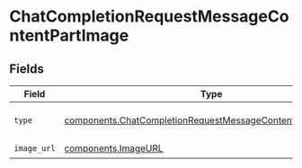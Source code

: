 # ChatCompletionRequestMessageContentPartImage


## Fields

| Field                                                                                                                                      | Type                                                                                                                                       | Required                                                                                                                                   | Description                                                                                                                                |
| ------------------------------------------------------------------------------------------------------------------------------------------ | ------------------------------------------------------------------------------------------------------------------------------------------ | ------------------------------------------------------------------------------------------------------------------------------------------ | ------------------------------------------------------------------------------------------------------------------------------------------ |
| `type`                                                                                                                                     | [components.ChatCompletionRequestMessageContentPartImageType](../../models/components/chatcompletionrequestmessagecontentpartimagetype.md) | :heavy_check_mark:                                                                                                                         | The type of the content part.                                                                                                              |
| `image_url`                                                                                                                                | [components.ImageURL](../../models/components/imageurl.md)                                                                                 | :heavy_check_mark:                                                                                                                         | N/A                                                                                                                                        |